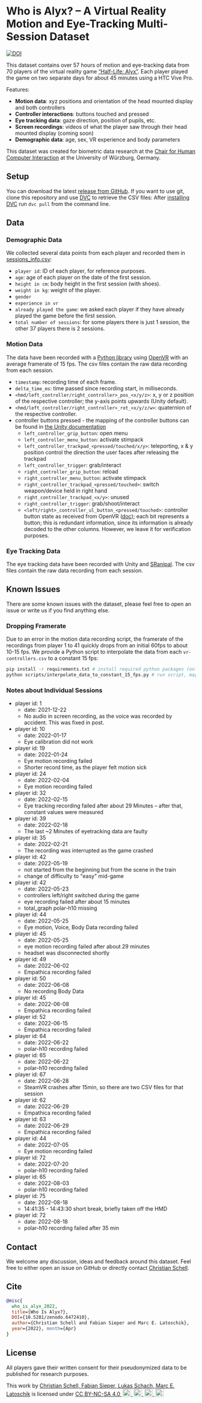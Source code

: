 # Who is Alyx? – A Virtual Reality Motion and Eye-Tracking Multi-Session Dataset

[![DOI](https://zenodo.org/badge/DOI/10.5281/zenodo.6472410.svg)](https://doi.org/10.5281/zenodo.6472410)

This dataset contains over 57 hours of motion and eye-tracking data from 70 players of the virtual reality game [“Half-Life: Alyx”](https://www.half-life.com/en/alyx). Each player played the game on two separate days for about 45 minutes using a HTC Vive Pro.

Features:

- **Motion data**: xyz positions and orientation of the head mounted display and both controllers
- **Controller interactions**: buttons touched and pressed
- **Eye tracking data**: gaze direction, position of pupils, etc.
- **Screen recordings**: videos of what the player saw through their head mounted display (coming soon)
- **Demographic data**: age, sex, VR experience and body parameters

This dataset was created for biometric data research at the [Chair for Human Computer Interaction](https://hci.uni-wuerzburg.de/) at the University of Würzburg, Germany.

## Setup

You can  download the latest [release from GitHub](https://github.com/cschell/who-is-alyx/releases). If you want to use git, clone this repository and use [DVC](https://dvc.org) to retrieve the CSV files: After [installing DVC](https://dvc.org/doc/install) run `dvc pull` from the command line.

## Data

### Demographic Data

We collected several data points from each player and recorded them in [sessions_info.csv](sessions_info.csv):

- `player id`: ID of each player, for reference purposes.
- `age`: age of each player on the date of the first session.
- `height in cm`: body height in the first session (with shoes).
- `weight in kg`: weight of the player.
- `gender`
- `experience in vr`
- `already played the game`: we asked each player if they have already played the game before the first session.
- `total number of sessions`: for some players there is just 1 session, the other 37 players there is 2 sessions.

### Motion Data

The data have been recorded with a [Python library](https://github.com/tianshengs/SteamVR_Tracking) using [OpenVR](https://github.com/ValveSoftware/openvr) with an average framerate of 15 fps. The csv files contain the raw data recording from each session.

- `timestamp`: recording time of each frame.
- `delta_time_ms`: time passed since recording start, in milliseconds.
- `<hmd/left_controller/right_controller>_pos_<x/y/z>`: x, y or z position of the respective controller; the y-axis points upwards (Unity default).
- `<hmd/left_controller/right_controller>_rot_<x/y/z/w>`: quaternion of the respective controller.
- controller buttons pressed - the mapping of the controller buttons can be found in [the Unity documentation](https://docs.unity3d.com/2018.4/Documentation/Manual/OpenVRControllers.html)
    - `left_controller_grip_button`: open menu
    - `left_controller_menu_button`: activate stimpack
    - `left_controller_trackpad_<pressed/touched/x/y>`: teleporting, x & y position control the direction the user faces after releasing the trackpad
    - `left_controller_trigger`: grab/interact
    - `right_controller_grip_button`: reload
    - `right_controller_menu_button`: activate stimpack
    - `right_controller_trackpad_<pressed/touched>`: switch weapon/device held in right hand
    - `right_controller_trackpad_<x/y>`: unused
    - `right_controller_trigger`: grab/shoot/interact
    - `<left/right>_controller_ul_button_<pressed/touched>`: controller button state as received from OpenVR ([doc](https://github.com/ValveSoftware/openvr/wiki/IVRSystem::GetControllerState)); each bit represents a button; this is redundant information, since its information is already decoded to the other columns. However, we leave it for verification purposes.

### Eye Tracking Data

The eye tracking data have been recorded with Unity and [SRanipal](https://forum.vive.com/topic/5642-sranipal-getting-started-steps/). The csv files contain the raw data recording from each session.

## Known Issues

There are some known issues with the dataset, please feel free to open an issue or write us if you find anything else.

### Dropping Framerate

Due to an error in the motion data recording script, the framerate of the recordings from player 1 to 41 quickly drops from an initial 60fps to about 10-15 fps. We provide a Python script to interpolate the data from each `vr-controllers.csv` to a constant 15 fps:

```bash
pip install -r requirements.txt # install required python packages (only required once for setup)
python scripts/interpolate_data_to_constant_15_fps.py # run script, may take a while
```

### Notes about Individual Sessions

- player id: 1
    - date: 2021-12-22
    - No audio in screen recording, as the voice was recorded by accident. This was fixed in post.
- player id: 10
    - date: 2022-01-17
    - Eye calibration did not work
- player id: 19
    - date: 2022-01-24
    - Eye motion recording failed
    - Shorter record time, as the player felt motion sick
- player id: 24
    - date: 2022-02-04
    - Eye motion recording failed
- player id: 32
    - date: 2022-02-15
    - Eye tracking recording failed after about 29 Minutes – after that, constant values were measured
- player id: 39
    - date: 2022-02-18
    - The last ~2 Minutes of eyetracking data are faulty
- player id: 35
    - date: 2022-02-21
    - The recording was interrupted as the game crashed
- player id: 42
    - date: 2022-05-19
    - not started from the beginning but from the scene in the train
	- change of difficulty to "easy" mid-game
- player id: 42
    - date: 2022-05-23
    - controllers left/right switched during the game
	- eye recording failed after about 15 minutes
	- total_graph polar-h10 missing
- player id: 44
    - date: 2022-05-25
    - Eye motion, Voice, Body Data recording failed
- player id: 45
    - date: 2022-05-25
    - eye motion recording failed after about 29 minutes
	- headset was disconnected shortly
- player id: 49
    - date: 2022-06-02
    - Empathica recording failed
- player id: 50
    - date: 2022-06-08
    - No recording Body Data
- player id: 45
    - date: 2022-06-08
    - Empathica recording failed
- player id: 52
    - date: 2022-06-15
    - Empathica recording failed
- player id: 64
    - date: 2022-06-22
    - polar-h10 recording failed
- player id: 65
    - date: 2022-06-22
    - polar-h10 recording failed
- player id: 67
    - date: 2022-06-28
    - SteamVR crashes after 15min, so there are two CSV files for that session
- player id: 62
    - date: 2022-06-29
    - Empathica recording failed
- player id: 63
    - date: 2022-06-29
    - Empathica recording failed
- player id: 44
    - date: 2022-07-05
    - Eye motion recording failed
- player id: 72
    - date: 2022-07-20
    - polar-h10 recording failed
- player id: 65
    - date: 2022-08-03
    - polar-h10 recording failed
- player id: 75
    - date: 2022-08-18
    - 14:41:35 - 14:43:30 short break, briefly taken off the HMD
- player id: 72
    - date: 2022-08-18
    - polar-h10 recording failed after 35 min


## Contact

We welcome any discussion, ideas and feedback around this dataset. Feel free to either open an issue on GitHub or directly contact [Christian Schell](mailto:christian.schell@uni-wuerzburg.de).

## Cite

```bibtex
@misc{
  who_is_alyx_2022,
  title={Who Is Alyx?},
  DOI={10.5281/zenodo.6472410},
  author={Christian Schell and Fabian Sieper and Marc E. Latoschik},
  year={2022}, month={Apr}
}
```

## License

All players gave their written consent for their pseudonymized data to be published for research purposes.

<p xmlns:cc="http://creativecommons.org/ns#">
  This work by <a rel="cc:attributionURL dct:creator" property="cc:attributionName" href="https://www.hci.uni-wuerzburg.de">Christian Schell, Fabian Sieper, Lukas Schach, Marc E. Latoschik</a> is
  licensed under <a href="http://creativecommons.org/licenses/by-nc-sa/4.0/?ref=chooser-v1" target="_blank" rel="license noopener noreferrer" style="display:inline-block;">CC BY-NC-SA 4.0
  <img style="height:22px!important;margin-left:3px;vertical-align:text-bottom;" src="https://mirrors.creativecommons.org/presskit/icons/cc.svg?ref=chooser-v1">
  <img style="height:22px!important;margin-left:3px;vertical-align:text-bottom;" src="https://mirrors.creativecommons.org/presskit/icons/by.svg?ref=chooser-v1">
  <img style="height:22px!important;margin-left:3px;vertical-align:text-bottom;" src="https://mirrors.creativecommons.org/presskit/icons/nc.svg?ref=chooser-v1">
  <img style="height:22px!important;margin-left:3px;vertical-align:text-bottom;" src="https://mirrors.creativecommons.org/presskit/icons/sa.svg?ref=chooser-v1"></a>
</p>
